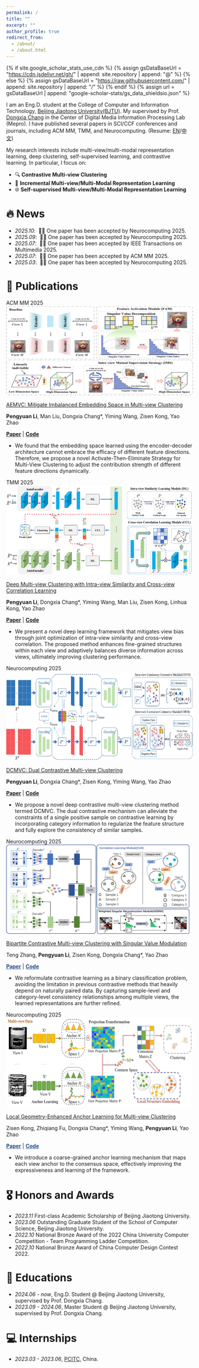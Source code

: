 ```yaml
---
permalink: /
title: ""
excerpt: ""
author_profile: true
redirect_from: 
  - /about/
  - /about.html
---
```


{% if site.google_scholar_stats_use_cdn %}
{% assign gsDataBaseUrl = "https://cdn.jsdelivr.net/gh/" | append: site.repository | append: "@" %}
{% else %}
{% assign gsDataBaseUrl = "https://raw.githubusercontent.com/" | append: site.repository | append: "/" %}
{% endif %}
{% assign url = gsDataBaseUrl | append: "google-scholar-stats/gs_data_shieldsio.json" %}

<span class='anchor' id='about-me'></span>

I am an Eng.D. student at the College of Computer and Information Technology, <a href='https://www.bjtu.edu.cn/'>Beijing Jiaotong University(BJTU)</a>. My supervised by Prof. <a href='https://faculty.bjtu.edu.cn/8516/'>Dongxia Chang</a> in the Center of Digital Media Information Processing Lab (Mepro). I have published several papers in SCI/CCF conferences and journals, including ACM MM, TMM, and Neurocomputing. (Resume: <a href='images/english.pdf'>EN</a>/<a href="images/chinese.pdf">中文</a>)

My research interests include multi-view/multi-modal representation learning, deep clustering, self-supervised learning, and contrastive learning. In particular, I focus on:
- 🔍 **Contrastive Multi-view Clustering**
- 🧠 **Incremental Multi-view/Multi-Modal Representation Learning**
- 🌐 **Self-supervised Multi-view/Multi-Modal Representation Learning**


# 🔥 News
- *2025.10*: &nbsp;🎉🎉 One paper has been accepted by Neurocomputing 2025. 
- *2025.09*: &nbsp;🎉🎉 One paper has been accepted by Neurocomputing 2025. 
- *2025.07*: &nbsp;🎉🎉 One paper has been accepted by IEEE Transactions on Multimedia 2025. 
- *2025.07*: &nbsp;🎉🎉 One paper has been accepted by ACM MM 2025. 
- *2025.03*: &nbsp;🎉🎉 One paper has been accepted by Neurocomputing 2025. 

# 📝 Publications 
<div class='paper-box'><div class='paper-box-image'><div><div class="badge">ACM MM 2025</div><img src='images/AEMVC.png' alt="sym" width="100%" style="height: 240px;"></div></div>
<div class='paper-box-text' markdown="1">

[AEMVC: Mitigate Imbalanced Embedding Space in Multi-view Clustering](https://dl.acm.org/doi/10.1145/3746027.3754697)

**Pengyuan Li**, Man Liu, Dongxia Chang*, Yiming Wang, Zisen Kong, Yao Zhao

[**Paper**](https://dl.acm.org/doi/10.1145/3746027.3754697) | [**Code**](https://github.com/Lummer-Li/AEMVC) 
<strong><span class='show_paper_citations' data='DhtAFkwAAAAJ:ALROH1vI_8AC'></span></strong>
- We found that the embedding space learned using the encoder-decoder architecture cannot embrace the efficacy of different feature directions. Therefore, we propose a novel Activate-Then-Eliminate Strategy for Multi-View Clustering to adjust the contribution strength of different feature directions dynamically.
</div>
</div>



<div class='paper-box'><div class='paper-box-image'><div><div class="badge">TMM 2025</div><img src='images/MISCC.png' alt="sym" width="100%" style="height: 240px;"></div></div>
<div class='paper-box-text' markdown="1">

[Deep Multi-view Clustering with Intra-view Similarity and Cross-view Correlation Learning](#)

**Pengyuan Li**, Dongxia Chang*, Yiming Wang, Man Liu, Zisen Kong, Linhua Kong, Yao Zhao

[**Paper**](#) | [**Code**](https://github.com/Lummer-Li/MISCC) 
<strong><span class='show_paper_citations' data='DhtAFkwAAAAJ:ALROH1vI_8AC'></span></strong>
- We present a novel deep learning framework that mitigates view bias through joint optimization of intra-view similarity and cross-view correlation. The proposed method enhances fine-grained structures within each view and adaptively balances diverse information across views, ultimately improving clustering performance.
</div>
</div>


<div class='paper-box'><div class='paper-box-image'><div><div class="badge">Neurocomputing 2025</div><img src='images/DCMVC.jpg' alt="sym" width="100%" style="height: 240px;"></div></div>
<div class='paper-box-text' markdown="1">

[DCMVC: Dual Contrastive Multi-view Clustering](https://www.sciencedirect.com/science/article/abs/pii/S0925231225005612)

**Pengyuan Li**, Dongxia Chang*, Zisen Kong, Yiming Wang, Yao Zhao

[**Paper**](https://www.sciencedirect.com/science/article/abs/pii/S0925231225005612) | [**Code**](https://github.com/Lummer-Li/DCMVC) 
<strong><span class='show_paper_citations' data='DhtAFkwAAAAJ:ALROH1vI_8AC'></span></strong>
- We propose a novel deep contrastive multi-view clustering method termed DCMVC. The dual contrastive mechanism can alleviate the constraints of a single positive sample on contrastive learning by incorporating category information to regularize the feature structure and fully explore the consistency of similar samples.
</div>
</div>




<div class='paper-box'><div class='paper-box-image'><div><div class="badge">Neurocomputing 2025</div><img src='images/BCMVC.jpg' alt="sym" width="100%" style="height: 240px;"></div></div>
<div class='paper-box-text' markdown="1">

[Bipartite Contrastive Multi-view Clustering with Singular Value Modulation](https://www.sciencedirect.com/science/article/abs/pii/S0925231225022003)

Teng Zhang, **Pengyuan Li**, Zisen Kong, Dongxia Chang*, Yao Zhao

<a href='https://www.sciencedirect.com/science/article/abs/pii/S0925231225022003' style='color: #224b8d; font-size: 1em; font-weight: bolder; text-decoration: underline;'>Paper</a> | <a href='https://github.com/zhangt-make/BCMVC' style='color: #224b8d; font-size: 1em; font-weight: bolder; text-decoration: underline;'>Code</a> 
<strong><span class='show_paper_citations' data='DhtAFkwAAAAJ:ALROH1vI_8AC'></span></strong>
- We reformulate contrastive learning as a binary classification problem, avoiding the limitation in previous contrastive methods that heavily depend on naturally paired data. By capturing sample-level and category-level consistency relationships among multiple views, the learned representations are further refined.
</div>
</div>



<div class='paper-box'><div class='paper-box-image'><div><div class="badge">Neurocomputing 2025</div><img src='images/LGEAC.png' alt="sym" width="100%" style="height: 240px;"></div></div>
<div class='paper-box-text' markdown="1">

[Local Geometry-Enhanced Anchor Learning for Multi-view Clustering](https://www.sciencedirect.com/science/article/abs/pii/S0925231225026256)

Zisen Kong, Zhiqiang Fu, Dongxia Chang*, Yiming Wang, **Pengyuan Li**, Yao Zhao

<a href='https://www.sciencedirect.com/science/article/abs/pii/S0925231225026256' style='color: #224b8d; font-size: 1em; font-weight: bolder; text-decoration: underline;'>Paper</a> | <a href='#' style='color: #224b8d; font-size: 1em; font-weight: bolder; text-decoration: underline;'>Code</a> 
<strong><span class='show_paper_citations' data='DhtAFkwAAAAJ:ALROH1vI_8AC'></span></strong>
- We introduce a coarse-grained anchor learning mechanism that maps each view anchor to the consensus space, effectively improving the expressiveness and learning of the framework.
</div>
</div>






# 🎖 Honors and Awards
- *2023.11* First-class Academic Scholarship of Beijing Jiaotong University. 
- *2023.06* Outstanding Graduate Student of the School of Computer Science, Beijing Jiaotong University.
- *2022.10* National Bronze Award of the 2022 China University Computer Competition - Team Programming Ladder Competition.
- *2022.10* National Bronze Award of China Computer Design Contest 2022.


# 📖 Educations
- *2024.06 - now*, Eng.D. Student @ Beijing Jiaotong University, supervised by Prof. Dongxia Chang.
- *2023.09 - 2024.06*, Master Student @ Beijing Jiaotong University, supervised by Prof. Dongxia Chang.

# 💻 Internships
- *2023.03 - 2023.06*, [PCITC](http://www.pcitc.com/), China.

